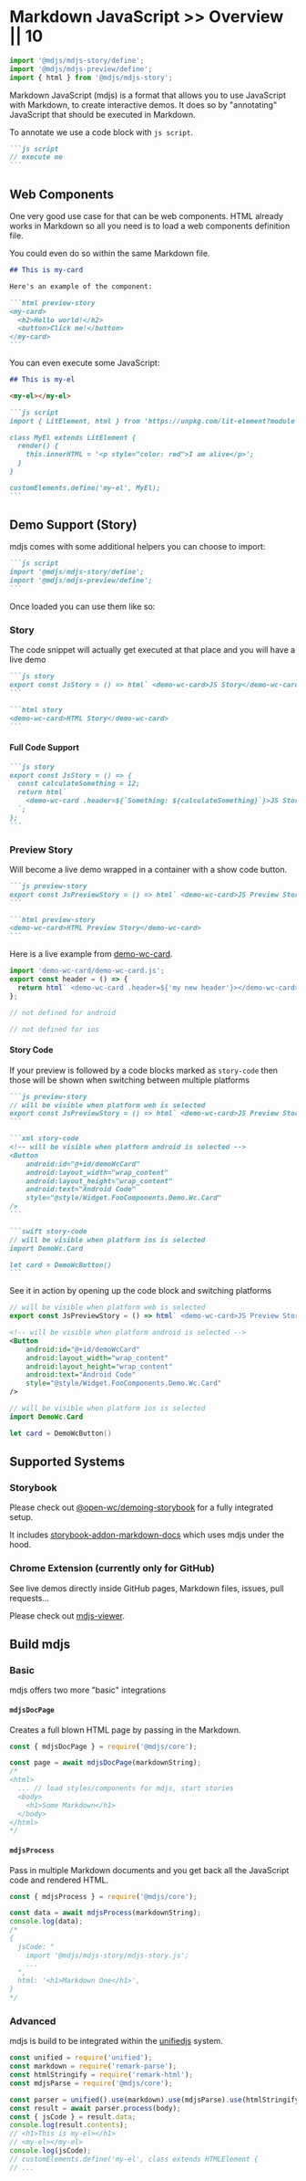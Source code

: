 # Markdown JavaScript >> Overview || 10

```js script
import '@mdjs/mdjs-story/define';
import '@mdjs/mdjs-preview/define';
import { html } from '@mdjs/mdjs-story';
```

Markdown JavaScript (mdjs) is a format that allows you to use JavaScript with Markdown, to create interactive demos. It does so by "annotating" JavaScript that should be executed in Markdown.

To annotate we use a code block with `js script`.

````md
```js script
// execute me
```
````

## Web Components

One very good use case for that can be web components.
HTML already works in Markdown so all you need is to load a web components definition file.

You could even do so within the same Markdown file.

````md
## This is my-card

Here's an example of the component:

```html preview-story
<my-card>
  <h2>Hello world!</h2>
  <button>Click me!</button>
</my-card>
```
````

You can even execute some JavaScript:

````md
## This is my-el

<my-el></my-el>

```js script
import { LitElement, html } from 'https://unpkg.com/lit-element?module';

class MyEl extends LitElement {
  render() {
    this.innerHTML = '<p style="color: red">I am alive</p>';
  }
}

customElements.define('my-el', MyEl);
```
````

## Demo Support (Story)

mdjs comes with some additional helpers you can choose to import:

````md
```js script
import '@mdjs/mdjs-story/define';
import '@mdjs/mdjs-preview/define';
```
````

Once loaded you can use them like so:

### Story

The code snippet will actually get executed at that place and you will have a live demo

````md
```js story
export const JsStory = () => html` <demo-wc-card>JS Story</demo-wc-card> `;
```
````

````md
```html story
<demo-wc-card>HTML Story</demo-wc-card>
```
````

#### Full Code Support

````md
```js story
export const JsStory = () => {
  const calculateSomething = 12;
  return html`
    <demo-wc-card .header=${`Something: ${calculateSomething}`}>JS Story</demo-wc-card>
  `;
};
```
````

### Preview Story

Will become a live demo wrapped in a container with a show code button.

````md
```js preview-story
export const JsPreviewStory = () => html` <demo-wc-card>JS Preview Story</demo-wc-card> `;
```
````

````md
```html preview-story
<demo-wc-card>HTML Preview Story</demo-wc-card>
```
````

Here is a live example from [demo-wc-card](https://www.npmjs.com/package/demo-wc-card).

```js preview-story
import 'demo-wc-card/demo-wc-card.js';
export const header = () => {
  return html` <demo-wc-card .header=${'my new header'}></demo-wc-card> `;
};
```

```js story-code
// not defined for android
```

```js story-code
// not defined for ios
```

#### Story Code

If your preview is followed by a code blocks marked as `story-code` then those will be shown when switching between multiple platforms

````md
```js preview-story
// will be visible when platform web is selected
export const JsPreviewStory = () => html` <demo-wc-card>JS Preview Story</demo-wc-card> `;
```

```xml story-code
<!-- will be visible when platform android is selected -->
<Button
    android:id="@+id/demoWcCard"
    android:layout_width="wrap_content"
    android:layout_height="wrap_content"
    android:text="Android Code"
    style="@style/Widget.FooComponents.Demo.Wc.Card"
/>
```

```swift story-code
// will be visible when platform ios is selected
import DemoWc.Card

let card = DemoWcButton()
```
````

See it in action by opening up the code block and switching platforms

```js preview-story
// will be visible when platform web is selected
export const JsPreviewStory = () => html` <demo-wc-card>JS Preview Story</demo-wc-card> `;
```

```xml story-code
<!-- will be visible when platform android is selected -->
<Button
    android:id="@+id/demoWcCard"
    android:layout_width="wrap_content"
    android:layout_height="wrap_content"
    android:text="Android Code"
    style="@style/Widget.FooComponents.Demo.Wc.Card"
/>
```

```swift story-code
// will be visible when platform ios is selected
import DemoWc.Card

let card = DemoWcButton()
```

## Supported Systems

### Storybook

Please check out [@open-wc/demoing-storybook](https://open-wc.org/demoing/) for a fully integrated setup.

It includes [storybook-addon-markdown-docs](https://open-wc.org/demoing/storybook-addon-markdown-docs.html) which uses mdjs under the hood.

### Chrome Extension (currently only for GitHub)

See live demos directly inside GitHub pages, Markdown files, issues, pull requests...

Please check out [mdjs-viewer](https://github.com/open-wc/mdjs-viewer).

## Build mdjs

### Basic

mdjs offers two more "basic" integrations

#### `mdjsDocPage`

Creates a full blown HTML page by passing in the Markdown.

```js
const { mdjsDocPage } = require('@mdjs/core');

const page = await mdjsDocPage(markdownString);
/*
<html>
  ... // load styles/components for mdjs, start stories
  <body>
    <h1>Some Markdown</h1>
  </body>
</html>
*/
```

#### `mdjsProcess`

Pass in multiple Markdown documents and you get back all the JavaScript code and rendered HTML.

```js
const { mdjsProcess } = require('@mdjs/core');

const data = await mdjsProcess(markdownString);
console.log(data);
/*
{
  jsCode: "
    import '@mdjs/mdjs-story/mdjs-story.js';
    ...
  ",
  html: '<h1>Markdown One</h1>',
}
*/
```

### Advanced

mdjs is build to be integrated within the [unifiedjs](https://unifiedjs.com/) system.

```js
const unified = require('unified');
const markdown = require('remark-parse');
const htmlStringify = require('remark-html');
const mdjsParse = require('@mdjs/core');

const parser = unified().use(markdown).use(mdjsParse).use(htmlStringify);
const result = await parser.process(body);
const { jsCode } = result.data;
console.log(result.contents);
// <h1>This is my-el></h1>
// <my-el></my-el>
console.log(jsCode);
// customElements.define('my-el', class extends HTMLElement {
// ...
```
